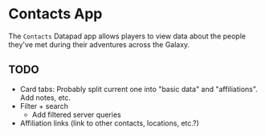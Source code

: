 # Contacts App

The `Contacts` Datapad app allows players to view data about the people they've met during their adventures across the Galaxy.

## TODO

-   Card tabs: Probably split current one into "basic data" and "affiliations". Add notes, etc.
-   Filter + search
    -   Add filtered server queries
-   Affiliation links (link to other contacts, locations, etc.?)
